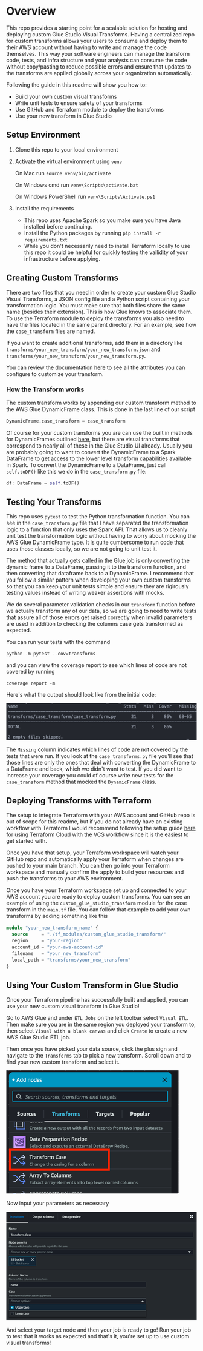 # Overview
This repo provides a starting point for a scalable solution for hosting and deploying custom Glue Studio Visual Transforms. Having a centralized repo for custom transforms allows your users to consume and deploy them to their AWS account without having to write and manage the code themselves. This way your software engineers can manage the transform code, tests, and infra structure and your analysts can consume the code without copy/pasting to reduce possible errors and ensure that updates to the transforms are applied globally across your organization automatically.

 Following the guide in this readme will show you how to:

- Build your own custom visual transforms
- Write unit tests to ensure safety of your transforms
- Use GitHub and Terraform module to deploy the transforms
- Use your new transform in Glue Studio

## Setup Environment

1. Clone this repo to your local environment
2. Activate the virtual environment using `venv`
    
    On Mac run `source venv/bin/activate`

    On Windows cmd run `venv\Scripts\activate.bat`

    On Windows PowerShell run `venv\Scripts\Activate.ps1`

3. Install the requirements
     - This repo uses Apache Spark so you make sure you have Java installed before continuing.
    - Install the Python packages by running
    `pip install -r requirements.txt` 
    - While you don't necessarily need to install Terraform locally to use this repo it could be helpful for quickly testing the vailidity of your infrastructure before applying.


## Creating Custom Transforms

There are two files that you need in order to create your custom Glue Studio Visual Transforms, a JSON config file and a Python script containing your transformation logic. You must make sure that both files share the same name (besides their extension). This is how Glue knows to associate them. To use the Terraform module to deploy the transforms you also need to have the files located in the same parent directory. For an example, see how the `case_transform` files are named. 

If you want to create additional transforms, add them in a directory like `transforms/your_new_transform/your_new_transform.json` and `transforms/your_new_transform/your_new_transform.py`.  

You can review the documentation [here](https://docs.aws.amazon.com/glue/latest/ug/custom-visual-transform-json-config-file.html) to see all the attributes you can configure to customize your transform.

### How the Transform works

The custom transform works by appending our custom transform method to the AWS Glue DynamicFrame class. This is done in the last line of our script

```python
DynamicFrame.case_transform = case_transform
```

Of course for your custom transforms you are can use the built in methods for DynamicFrames outlined [here](https://docs.aws.amazon.com/glue/latest/dg/aws-glue-api-crawler-pyspark-extensions-dynamic-frame.html), but there are visual transforms that correspond to nearly all of these in the Glue Studio UI already. Usually you are probably going to want to convert the DynamicFrame to a Spark DataFrame to get access to the lower level transform capabilities available in Spark. To convert the DynamicFrame to a DataFrame, just call `self.toDF()` like this we do in the `case_transform.py` file:

```python
df: DataFrame = self.toDF()
```

## Testing Your Transforms

This repo uses `pytest` to test the Python transformation function. You can see in the `case_transform.py` file that I have separated the transformation logic to a function that only uses the Spark API. That allows us to cleanly unit test the transformation logic without having to worry about mocking the AWS Glue DynamicFrame type. It is quite cumbersome to run code that uses those classes locally, so we are not going to unit test it. 

The method that actually gets called in the Glue job is only converting the dynamic frame to a DataFrame, passing it to the transform function, and then converting that dataframe back to a DynamicFrame. I recommend that you follow a similar pattern when developing your own custom transforms so that you can keep your unit tests simple and ensure they are rigirously testing values instead of writing weaker assertions with mocks. 

We do several parameter validation checks in our `transform` function before we actually transform any of our data, so we are going to need to write tests that assure all of those errors get raised correctly when invalid parameters are used in addition to checking the columns case gets transformed as expected.

You can run your tests with the command
```
python -m pytest --cov=transforms
```

and you can view the coverage report to see which lines of code are not covered
by running 
```
coverage report -m
```

Here's what the output should look like from the initial code:

![coverage report](img/coverage.png "Coverage Report")

The `Missing` column indicates which lines of code are not covered by the tests that were run. If you look at the `case_transforms.py` file you'll see that those lines are only the ones that deal with converting the DynamicFrame to a DataFrame and back, which we didn't want to test. If you did want to increase your coverage you could of course write new tests for the `case_transform` method that mocked the `DynamicFrame` class.


## Deploying Transforms with Terraform 

The setup to integrate Terraform with your AWS account and GitHub repo is out of scope for this readme, but if you do not already have an existing workflow with Terraform I would recommend following the setup guide [here](https://developer.hashicorp.com/terraform/tutorials/cloud-get-started) for using Terraform Cloud with the VCS workflow since it is the easiest to get started with. 

Once you have that setup, your Terraform workspace will watch your GitHub repo and automatically apply your Terraform when changes are pushed to your main branch. You can then go into your Terraform workspace and manually confirm the apply to build your resources and push the transforms to your AWS environment.

Once you have your Terraform workspace set up and connected to your AWS account you are ready to deploy custom transforms. You can see an example of using the `custom_glue_studio_transform` module for the case transform in the `main.tf` file. You can follow that example to add your own transforms by adding something like this

```terraform
module "your_new_transform_name" {
  source     = "./tf_modules/custom_glue_studio_transform/"
  region     = "your-region"
  account_id = "your-aws-account-id"
  filename   = "your_new_transform"
  local_path = "transforms/your_new_transform"
}
```

## Using Your Custom Transform in Glue Studio

Once your Terraform pipeline has successfully built and applied, you can use your new custom visual transform in Glue Studio!

Go to AWS Glue and under `ETL Jobs` on the left toolbar select `Visual ETL`. Then make sure you are in the same region you deployed your transform to, then select `Visual with a blank canvas` and click `Create` to create a new AWS Glue Studio ETL job.

Then once you have picked your data source, click the plus sign and navigate to the `Transforms` tab to pick a new transform. Scroll down and to find your new custom transform and select it.

![custom transform](img/custom_transform.png "Custom Transform")

Now input your parameters as necessary

![parameters](img/parameters.png "Parameters")

And select your target node and then your job is ready to go! Run your job to test that it works as expected and that's it, you're set up to use custom visual transforms!
